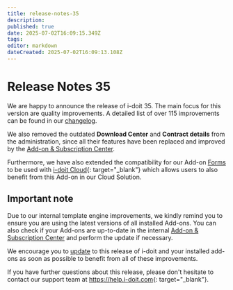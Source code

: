 ```yaml
---
title: release-notes-35
description: 
published: true
date: 2025-07-02T16:09:15.349Z
tags: 
editor: markdown
dateCreated: 2025-07-02T16:09:13.108Z
---
```


# Release Notes 35
<!-- cSpell:disable -->
We are happy to announce the release of i-doit 35. The main focus for this version are quality improvements. A detailed list of over 115 improvements can be found in our [changelog](../changelogs/changelog-35.md).

We also removed the outdated **Download Center** and **Contract details** from the administration, since all their features have been replaced and improved by the [Add-on & Subscription Center](../../administration/add-on-and-subscription-center.md).

Furthermore, we have also extended the compatibility for our Add-on [Forms](../../i-doit-add-ons/forms/index.md) to be used with [i-doit Cloud](<https://www.i-doit.com/produkte/i-doit-cloud>){: target="_blank"} which allows users to also benefit from this Add-on in our Cloud Solution.

## Important note

Due to our internal template engine improvements, we kindly remind you to ensure you are using the latest versions of all installed Add-ons. You can also check if your Add-ons are up-to-date in the internal [Add-on & Subscription Center](../../administration/add-on-and-subscription-center.md) and perform the update if necessary.

We encourage you to [update](../../wartung-und-betrieb/update-einspielen.md) to this release of i-doit and your installed add-ons as soon as possible to benefit from all of these improvements.

If you have further questions about this release, please don't hesitate to contact our support team at <https://help.i-doit.com>{: target="_blank"}.
